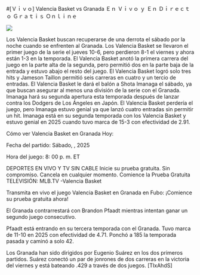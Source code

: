 #[Ｖｉｖｏ] Valencia Basket vs Granada Ｅｎ Ｖｉｖｏ ｙ Ｅｎ Ｄｉｒｅｃｔｏ Ｇｒａｔｉｓ Ｏｎｌｉｎｅ  
  
  
[![](https://i.imgur.com/qSNzIqt.png)](https://movie.rssnews.media/MwSNZTwoA.php)  
  
Los Valencia Basket buscan recuperarse de una derrota el sábado por la noche cuando se enfrenten al Granada. Los Valencia Basket se llevaron el primer juego de la serie el jueves 10-6, pero perdieron 8-1 el viernes y ahora están 1-3 en la temporada. El Valencia Basket anotó la primera carrera del juego en la parte alta de la segunda, pero permitió dos en la parte baja de la entrada y estuvo abajo el resto del juego. El Valencia Basket logró solo tres hits y Jameson Taillon permitió seis carreras en cuatro y un tercio de entradas. El Valencia Basket le dará el balón a Shota Imanaga el sábado, ya que buscan asegurar al menos una división de la serie con el Granada. Imanaga hará su segunda apertura esta temporada después de lanzar contra los Dodgers de Los Ángeles en Japón. El Valencia Basket perdería el juego, pero Imanaga estuvo genial ya que lanzó cuatro entradas sin permitir un hit. Imanaga está en su segunda temporada con los Valencia Basket y estuvo genial en 2025 cuando tuvo marca de 15-3 con efectividad de 2.91.

Cómo ver Valencia Basket en Granada Hoy:

Fecha del partido: Sábado, , 2025

Hora del juego: 8: 00 p. m. ET

DEPORTES EN VIVO Y TV SIN CABLE
Inicie su prueba gratuita. Sin compromiso. Cancela en cualquier momento.
Comience la Prueba Gratuita
TELEVISIÓN: MLB.TV -Valencia Basket

Transmita en vivo el juego Valencia Basket en Granada en Fubo: ¡Comience su prueba gratuita ahora! 

El Granada contrarrestará con Brandon Pfaadt mientras intentan ganar un segundo juego consecutivo.

Pfaadt está entrando en su tercera temporada con el Granada. Tuvo marca de 11-10 en 2025 con efectividad de 4.71. Ponchó a 185 la temporada pasada y caminó a solo 42.

Los Granada han sido dirigidos por Eugenio Suárez en los dos primeros partidos. Suárez conectó un par de jonrones de dos carreras en la victoria del viernes y está bateando .429 a través de dos juegos. [TIxAhdS]